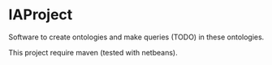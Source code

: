 # IAProject
Software to create ontologies and make queries (TODO) in these ontologies.


This project require maven (tested with netbeans).
